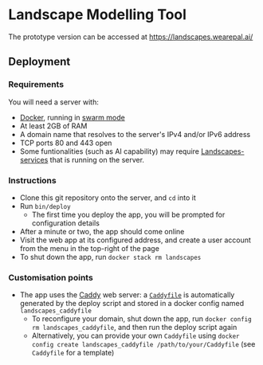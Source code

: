 # Landscape Modelling Tool

The prototype version can be accessed at https://landscapes.wearepal.ai/

## Deployment

### Requirements

You will need a server with:

* [Docker](https://www.docker.com), running in [swarm mode](https://docs.docker.com/engine/swarm/)
* At least 2GB of RAM
* A domain name that resolves to the server's IPv4 and/or IPv6 address
* TCP ports 80 and 443 open
* Some funtionalities (such as AI capability) may require [Landscapes-services](https://github.com/wearepal/landscapes-services) that is running on the server.

### Instructions

* Clone this git repository onto the server, and `cd` into it
* Run `bin/deploy`
  * The first time you deploy the app, you will be prompted for configuration details
* After a minute or two, the app should come online
* Visit the web app at its configured address, and create a user account from the menu in the top-right of the page
* To shut down the app, run `docker stack rm landscapes`

### Customisation points

* The app uses the [Caddy](https://caddyserver.com) web server: a [`Caddyfile`](https://caddyserver.com/docs/caddyfile) is automatically generated by the deploy script and stored in a docker config named `landscapes_caddyfile`
  * To reconfigure your domain, shut down the app, run `docker config rm landscapes_caddyfile`, and then run the deploy script again
  * Alternatively, you can provide your own `Caddyfile` using `docker config create landscapes_caddyfile /path/to/your/Caddyfile` (see `Caddyfile` for a template)
